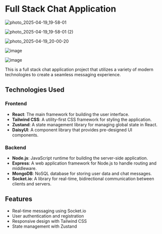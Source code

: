 # Full Stack Chat Application
![photo_2025-04-19_19-58-01](https://github.com/user-attachments/assets/56d31367-b60b-4512-b07a-863f597b7994)

![photo_2025-04-19_19-58-01 (2)](https://github.com/user-attachments/assets/b12cb985-b111-455f-a8f6-d7ac2ce9f08f)

![photo_2025-04-19_20-00-20](https://github.com/user-attachments/assets/aa517e80-4703-4261-9bd7-2788604b0e80)

![image](https://github.com/user-attachments/assets/77cb00a5-b4b2-435a-81b2-6c1ef0985c51)

![image](https://github.com/user-attachments/assets/f76b6f1c-e23b-4f77-85a8-c9a2823770f0)

This is a full stack chat application project that utilizes a variety of modern technologies to create a seamless messaging experience. 

## Technologies Used

### Frontend
- **React**: The main framework for building the user interface.
- **Tailwind CSS**: A utility-first CSS framework for styling the application.
- **Zustand**: A state management library for managing global state in React.
- **DaisyUI**: A component library that provides pre-designed UI components.

### Backend
- **Node.js**: JavaScript runtime for building the server-side application.
- **Express**: A web application framework for Node.js to handle routing and middleware.
- **MongoDB**: NoSQL database for storing user data and chat messages.
- **Socket.io**: A library for real-time, bidirectional communication between clients and servers.

## Features
- Real-time messaging using Socket.io
- User authentication and registration
- Responsive design with Tailwind CSS
- State management with Zustand

